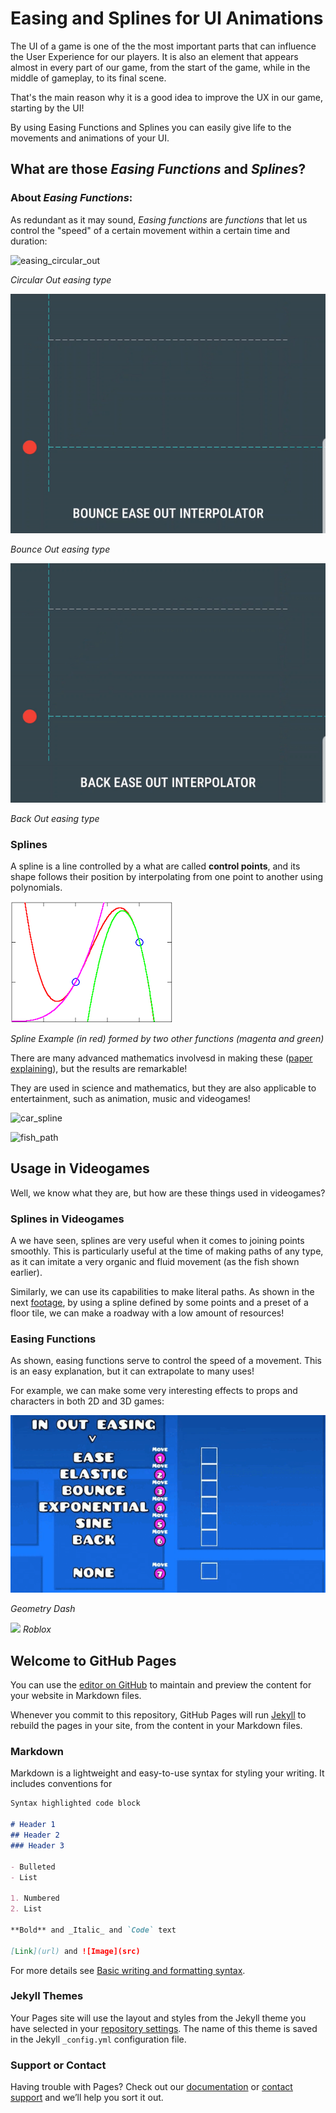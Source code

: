 # Easing and Splines for UI Animations

The UI of a game is one of the the most important parts that can influence the User Experience for our players. It is also an element that appears almost in every part of our game, from the start of the game, while in the middle of gameplay, to its final scene.

That's the main reason why it is a good idea to improve the UX in our game, starting by the UI!

By using Easing Functions and Splines you can easily give life to the movements and animations of your UI.

## What are those _Easing Functions_ and _Splines_?

### About _Easing Functions_:

As redundant as it may sound, _Easing functions_ are _functions_ that let us control the "speed" of a certain movement within a certain time and duration:


![easing_circular_out](https:\\github.com\IconicGIT\Easing-and-Splines-for-UI-Animations\blob\main\docs\gifs\easing_circular_out.gif)

_Circular Out easing type_


![easing_bounce_out](https://github.com/IconicGIT/Easing-and-Splines-for-UI-Animations/blob/main/docs/gifs/bounce_out.gif)

_Bounce Out easing type_

![easing_back_oyt](https://github.com/IconicGIT/Easing-and-Splines-for-UI-Animations/blob/main/docs/gifs/back_out.gif)

_Back Out easing type_


### Splines

A spline is a line controlled by a what are called <b>control points</b>, and its shape follows their position by interpolating from one point to another using polynomials. 

![spline_example](https://github.com/IconicGIT/Easing-and-Splines-for-UI-Animations/blob/main/docs/images/spline_example.png)

_Spline Example (in red) formed by two other functions (magenta and green)_

There are many advanced mathematics involvesd in making these ([paper explaining](https://people.cs.clemson.edu/~dhouse/courses/405/notes/splines.pdf)), but the results are remarkable!

They are used in science and mathematics, but they are also applicable to entertainment, such as animation, music and videogames!



![car_spline](https://github.com/frgfm/sdcnd-path-planning/blob/master/static/images/result.gif)

![fish_path](https://d3kjluh73b9h9o.cloudfront.net/original/3X/c/d/cd3780e49cf552f069ff91340c7d002d5c472f5c.gif)

## Usage in Videogames

Well, we know what they are, but how are these things used in videogames?

### Splines in Videogames

A we have seen, splines are very useful when it comes to joining points smoothly. This is particularly useful at the time of making paths of any type, as it can imitate a very organic and fluid movement (as the fish shown earlier).

Similarly, we can use its capabilities to make literal paths. As shown in the next [footage](https://www.youtube.com/watch?v=saAQNRSYU9k), by using a spline defined by some points and a preset of a floor tile, we can make a roadway with a low amount of resources!

### Easing Functions

As shown, easing functions serve to control the speed of a movement. This is an easy explanation, but it can extrapolate to many uses!

For example, we can make some very interesting effects to props and characters in both 2D and 3D games:

![](https://github.com/IconicGIT/Easing-and-Splines-for-UI-Animations/blob/main/docs/gifs/gd_easings.gif)

_Geometry Dash_

![](https://blog.roblox.com/wp-content/uploads/2016/12/elastic.gif)
_Roblox_








## Welcome to GitHub Pages

You can use the [editor on GitHub](https://github.com/IconicGIT/Easing-and-Splines-for-UI-Animations/edit/gh-pages/index.md) to maintain and preview the content for your website in Markdown files.

Whenever you commit to this repository, GitHub Pages will run [Jekyll](https://jekyllrb.com/) to rebuild the pages in your site, from the content in your Markdown files.

### Markdown

Markdown is a lightweight and easy-to-use syntax for styling your writing. It includes conventions for

```markdown
Syntax highlighted code block

# Header 1
## Header 2
### Header 3

- Bulleted
- List

1. Numbered
2. List

**Bold** and _Italic_ and `Code` text

[Link](url) and ![Image](src)
```

For more details see [Basic writing and formatting syntax](https://docs.github.com/en/github/writing-on-github/getting-started-with-writing-and-formatting-on-github/basic-writing-and-formatting-syntax).

### Jekyll Themes

Your Pages site will use the layout and styles from the Jekyll theme you have selected in your [repository settings](https://github.com/IconicGIT/Easing-and-Splines-for-UI-Animations/settings/pages). The name of this theme is saved in the Jekyll `_config.yml` configuration file.

### Support or Contact

Having trouble with Pages? Check out our [documentation](https://docs.github.com/categories/github-pages-basics/) or [contact support](https://support.github.com/contact) and we’ll help you sort it out.
